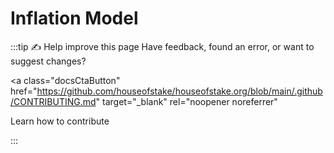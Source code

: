 # Inflation Model

:::tip ✍️ Help improve this page
Have feedback, found an error, or want to suggest changes?

<!-- prettier-ignore-start -->
<a
class="docsCtaButton"
href="https://github.com/houseofstake/houseofstake.org/blob/main/.github/CONTRIBUTING.md"
target="_blank"
rel="noopener noreferrer"

>
Learn how to contribute
</a>
<!-- prettier-ignore-end -->

:::
